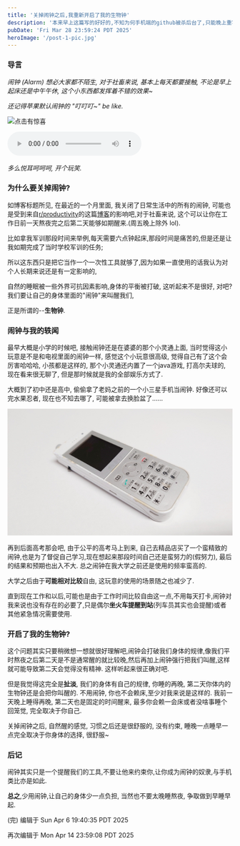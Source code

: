 ```yaml
---
title: '关掉闹钟之后,我重新开启了我的生物钟'
description: '本来早上这篇写的好好的,不知为何手机端的github被杀后台了,只能晚上重写了,不过也是让我意识到自己组织语言的水平真的有够弱的呵呵,就在这里重新写一下吧.'
pubDate: 'Fri Mar 28 23:59:24 PDT 2025'
heroImage: '/post-1-pic.jpg'
---
```

### 导言

*闹钟 (Alarm) 想必大家都不陌生, 对于社畜来说, 基本上每天都要接触, 不论是早上起床还是中午午休, 这个小东西都发挥着不错的效果~*

*还记得苹果默认闹钟的 "叮叮叮~" be like.*

![点击有惊喜](/icons8-alarm.gif)

<audio controls src="/audio/apple-alarm-sound.mp3" title="Title"></audio>

*多么悦耳呵呵呵, 开个玩笑.*

### 为什么要关掉闹钟?

如博客标题所见, 在最近的一个月里面, 我关闭了日常生活中的所有的闹钟, 可能也是受到来自[r/productivity](https://www.reddit.com/r/productivity/)的这篇[博客](https://www.reddit.com/r/productivity/comments/dxm6vw/snoozing_the_alarm_can_harm_you/)的影响吧,对于社畜来说, 这个可以让你在工作日前一天熬夜完之后第二天能够如期醒来.(周五晚上除外 lol).

比如拿我军训那段时间来举例,每天需要六点钟起床,那段时间是痛苦的,但是还是让我如期完成了当时学校军训的任务;

所以这东西只是把它当作一个一次性工具就够了,因为如果一直使用的话我认为对个人长期来说还是有一定影响的,

自然的睡眠被一些外界可抗因素影响,身体的平衡被打破, 这听起来不是很好, 对吧? 我们要让自己的身体里面的"闹钟"来叫醒我们,

正是所谓的--**生物钟**.

### 闹钟与我的轶闻

最早大概是小学的时候吧, 接触闹钟还是在婆婆的那个小灵通上面, 当时觉得这小玩意是不是和电视里面的闹钟一样, 感觉这个小玩意很高级, 觉得自己有了这个会厉害哈哈哈, 小孩都是这样的, 那个小灵通还内置了一个java游戏, 打高尔夫球的, 现在看来很无聊了, 但是那时候就是我的全部娱乐方式了.

大概到了初中还是高中, 偷偷拿了老妈之前的一个小三星手机当闹钟. 好像还可以完水果忍者, 现在也不知去哪了, 可能被拿去换脸盆了......

![Personal Handy-phone System](../../../public/Personal-Handy-phone-System.jpg)

再到后面高考那会吧, 由于公平的高考马上到来, 自己去精品店买了一个蛮精致的闹钟,也是为了督促自己学习,现在想起来那段时间自己还是蛮努力的(假努力), 最后的结果和预期也出入不大. 总之闹钟在我大学之前还是使用的频率蛮高的.

大学之后由于**可能相对比较**自由, 这玩意的使用的场景随之也减少了.

直到现在工作和以后,可能也是由于工作时间比较自由这一点,不用每天打卡,闹钟对我来说也没有存在的必要了,只是偶尔**坐火车提醒到站**(列车员其实也会提醒)或者其他紧急情况需要使用.

### 开启了我的生物钟?

这个问题其实只要稍微想一想就很好理解吧,闹钟会打破我们身体的规律,像我们平时熬夜之后第二天是不是通常醒的就比较晚,然后再加上闹钟强行把我们叫醒,这样就可能导致第二天会觉得没有精神. 这样听起来很正确对吧.

但是我觉得这完全是**扯淡**, 我们的身体有自己的规律, 你睡的再晚, 第二天你体内的生物钟还是会把你叫醒的. 不用闹钟, 你也不会赖床,至少对我来说是这样的. 我前一天晚上睡得再晚, 第二天也是固定的时间醒来, 最多你会赖一会床或者没啥事睡个回笼觉, 完全取决于你自己.

关掉闹钟之后, 自然醒的感觉, 习惯之后还是很舒服的, 没有约束, 睡晚一点睡早一点完全取决于你身体的选择, 很舒服~

### 后记

闹钟其实只是一个提醒我们的工具,不要让他来约束你,让你成为闹钟的奴隶,与手机类比亦是如此.

**总之**,少用闹钟,让自己的身体少一点负担, 当然也不要太晚睡熬夜, 争取做到早睡早起.

(完) 编辑于 Sun Apr 6 19:40:35 PDT 2025

再次编辑于 Mon Apr 14 23:59:08 PDT 2025
